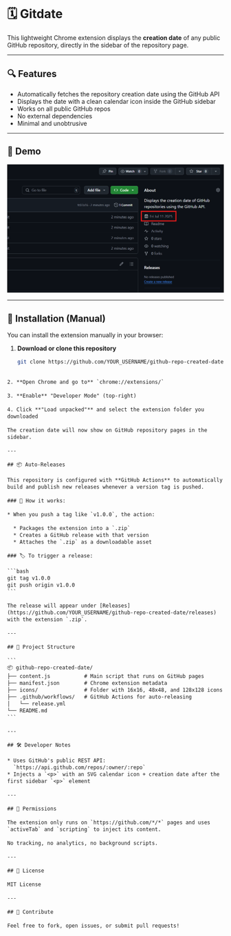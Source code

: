 # 🗓️ Gitdate

This lightweight Chrome extension displays the **creation date** of any public GitHub repository, directly in the sidebar of the repository page.

---

## 🔍 Features

- Automatically fetches the repository creation date using the GitHub API
- Displays the date with a clean calendar icon inside the GitHub sidebar
- Works on all public GitHub repos
- No external dependencies
- Minimal and unobtrusive

---

## 🧪 Demo

![screenshot](public/screenshot.png)

---

## 🚀 Installation (Manual)

You can install the extension manually in your browser:

1. **Download or clone this repository**  
   ```bash
   git clone https://github.com/YOUR_USERNAME/github-repo-created-date.git
````

2. **Open Chrome and go to** `chrome://extensions/`

3. **Enable** "Developer Mode" (top-right)

4. Click **"Load unpacked"** and select the extension folder you downloaded

The creation date will now show on GitHub repository pages in the sidebar.

---

## 📦 Auto-Releases

This repository is configured with **GitHub Actions** to automatically build and publish new releases whenever a version tag is pushed.

### 🔁 How it works:

* When you push a tag like `v1.0.0`, the action:

  * Packages the extension into a `.zip`
  * Creates a GitHub release with that version
  * Attaches the `.zip` as a downloadable asset

### 🏷️ To trigger a release:

```bash
git tag v1.0.0
git push origin v1.0.0
```

The release will appear under [Releases](https://github.com/YOUR_USERNAME/github-repo-created-date/releases) with the extension `.zip`.

---

## 📁 Project Structure

```
📦 github-repo-created-date/
├── content.js           # Main script that runs on GitHub pages
├── manifest.json        # Chrome extension metadata
├── icons/               # Folder with 16x16, 48x48, and 128x128 icons
├── .github/workflows/   # GitHub Actions for auto-releasing
│   └── release.yml
└── README.md
```

---

## 🛠️ Developer Notes

* Uses GitHub's public REST API:
  `https://api.github.com/repos/:owner/:repo`
* Injects a `<p>` with an SVG calendar icon + creation date after the first sidebar `<p>` element

---

## 🔐 Permissions

The extension only runs on `https://github.com/*/*` pages and uses `activeTab` and `scripting` to inject its content.

No tracking, no analytics, no background scripts.

---

## 📄 License

MIT License

---

## 🤝 Contribute

Feel free to fork, open issues, or submit pull requests!
